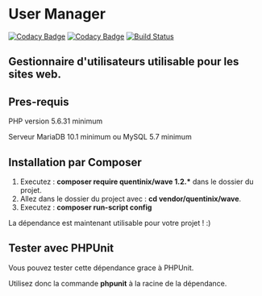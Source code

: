 User Manager
===========

[![Codacy Badge](https://api.codacy.com/project/badge/Grade/124dfab578544851bdef8c05fe0a6bc8)](https://www.codacy.com/app/Quentinix/Wave?utm_source=github.com&utm_medium=referral&utm_content=Quentinix/Wave&utm_campaign=badger)
[![Codacy Badge](https://api.codacy.com/project/badge/Coverage/802287394f6048669bb07ad3c294e13b)](https://www.codacy.com/app/Quentinix/Wave?utm_source=github.com&utm_medium=referral&utm_content=Quentinix/Wave&utm_campaign=Badge_Coverage)
[![Build Status](https://travis-ci.org/Quentinix/Wave.svg?branch=master)](https://travis-ci.org/Quentinix/Wave)

Gestionnaire d'utilisateurs utilisable pour les sites web.
----------------------------------------------------------
Pres-requis
-----------
PHP version 5.6.31 minimum

Serveur MariaDB 10.1 minimum ou MySQL 5.7 minimum

Installation par Composer
-------------------------

1. Executez : **composer require quentinix/wave 1.2.\*** dans le dossier du projet.
2. Allez dans le dossier du project avec : **cd vendor/quentinix/wave**.
3. Executez : **composer run-script config**

La dépendance est maintenant utilisable pour votre projet ! :)

Tester avec PHPUnit
-------------------

Vous pouvez tester cette dépendance grace à PHPUnit.

Utilisez donc la commande **phpunit** à la racine de la dépendance.
